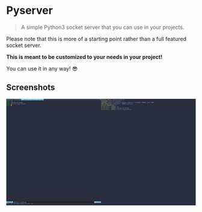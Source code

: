 # Pyserver
> A simple Python3 socket server that you can use in your projects.

Please note that this is more of a starting point rather than a full featured socket server.

**This is meant to be customized to your needs in your project!**

You can use it in any way! 😎

## Screenshots
![Picture of the Pyserver Running](server_running.png)
